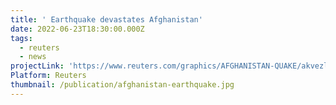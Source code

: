 ```yaml
---
title: ' Earthquake devastates Afghanistan'
date: 2022-06-23T18:30:00.000Z
tags:
  - reuters
  - news
projectLink: 'https://www.reuters.com/graphics/AFGHANISTAN-QUAKE/akvezlnropr/'
Platform: Reuters
thumbnail: /publication/afghanistan-earthquake.jpg
---
```


